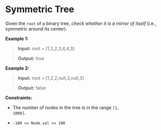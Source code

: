 # Symmetric Tree

Given the <code>root</code> of a binary tree, *check whether it is a mirror of itself* (i.e., symmetric around its center).


**Example 1:**
>
> **Input:** root = [1,2,2,3,4,4,3]
>
> **Output:** true

**Example 2:**
>
> **Input:** root = [1,2,2,null,3,null,3]
>
> **Output:** false


**Constraints:**

- The number of nodes in the tree is in the range <code>[1, 1000]</code>.

- <code>-100 &lt;= Node.val &lt;= 100</code>

